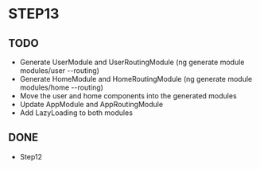 # STEP13

## TODO
- Generate UserModule and UserRoutingModule (ng generate module modules/user --routing)
- Generate HomeModule and HomeRoutingModule (ng generate module modules/home --routing)
- Move the user and home components into the generated modules
- Update AppModule and AppRoutingModule
- Add LazyLoading to both modules

## DONE
- Step12